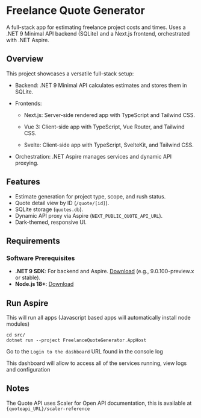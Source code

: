 # Freelance Quote Generator

A full-stack app for estimating freelance project costs and times. Uses a .NET 9 Minimal API backend (SQLite) and a Next.js frontend, orchestrated with .NET Aspire.


## Overview
This project showcases a versatile full-stack setup:

- Backend: .NET 9 Minimal API calculates estimates and stores them in SQLite.
- Frontends:
    - Next.js: Server-side rendered app with TypeScript and Tailwind CSS.

    - Vue 3: Client-side app with TypeScript, Vue Router, and Tailwind CSS.

    - Svelte: Client-side app with TypeScript, SvelteKit, and Tailwind CSS.

- Orchestration: .NET Aspire manages services and dynamic API proxying.



## Features

- Estimate generation for project type, scope, and rush status.
- Quote detail view by ID (`/quote/[id]`).
- SQLite storage (`quotes.db`).
- Dynamic API proxy via Aspire (`NEXT_PUBLIC_QUOTE_API_URL`).
- Dark-themed, responsive UI.

## Requirements

### Software Prerequisites
- **.NET 9 SDK**: For backend and Aspire. [Download](https://dotnet.microsoft.com/download/dotnet/9.0) (e.g., 9.0.100-preview.x or stable).
- **Node.js 18+**: [Download](https://nodejs.org/)

## Run Aspire

This will run all apps (Javascript based apps will automatically install node modules)

```
cd src/
dotnet run --project FreelanceQuoteGenerator.AppHost

```

Go to the `Login to the dashboard` URL found in the console log

This dashboard will allow to access all of the services running, view logs and configuration


## Notes

The Quote API uses Scaler for Open API documentation, this is available at `{quoteapi_URL}/scaler-reference`


